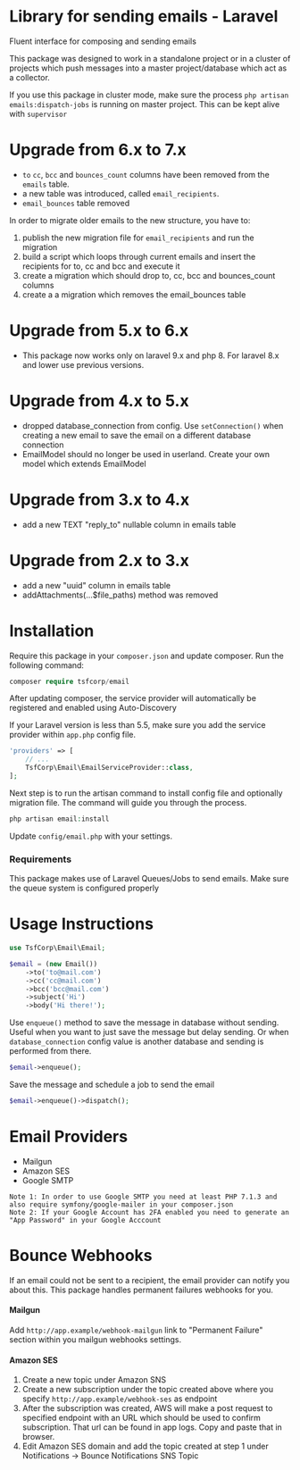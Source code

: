 # Library for sending emails - Laravel
 
Fluent interface for composing and sending emails

This package was designed to work in a standalone project or in a cluster of projects which push messages into a master project/database which act as a collector.

If you use this package in cluster mode, make sure the process `php artisan emails:dispatch-jobs` is running on master project. This can be kept alive with `supervisor`

# Upgrade from 6.x to 7.x
* `to` `cc`, `bcc` and `bounces_count` columns have been removed from the `emails` table. 
* a new table was introduced, called `email_recipients`.
* `email_bounces` table removed

In order to migrate older emails to the new structure, you have to:
1. publish the new migration file for `email_recipients` and run the migration
2. build a script which loops through current emails and insert the recipients for to, cc and bcc and execute it
3. create a migration which should drop to, cc, bcc and bounces_count columns
4. create a a migration which removes the email_bounces table

# Upgrade from 5.x to 6.x
* This package now works only on laravel 9.x and php 8. For laravel 8.x and lower use previous versions.

# Upgrade from 4.x to 5.x
* dropped database_connection from config. Use `setConnection()` when creating a new email to save the email on a different database connection
* EmailModel should no longer be used in userland. Create your own model which extends EmailModel

# Upgrade from 3.x to 4.x
* add a new TEXT "reply_to" nullable column in emails table

# Upgrade from 2.x to 3.x
* add a new "uuid" column in emails table
* addAttachments(...$file_paths) method was removed

# Installation

Require this package in your `composer.json` and update composer. Run the following command:
```php
composer require tsfcorp/email
```

After updating composer, the service provider will automatically be registered and enabled using Auto-Discovery

If your Laravel version is less than 5.5, make sure you add the service provider within `app.php` config file.

```php
'providers' => [
    // ...
    TsfCorp\Email\EmailServiceProvider::class,
];
```

Next step is to run the artisan command to install config file and optionally migration file. The command will guide you through the process.

```php
php artisan email:install
```

Update `config/email.php` with your settings.
### Requirements
This package makes use of Laravel Queues/Jobs to send emails. Make sure the queue system is configured properly

# Usage Instructions

```php
use TsfCorp\Email\Email;

$email = (new Email())
    ->to('to@mail.com')
    ->cc('cc@mail.com')
    ->bcc('bcc@mail.com')
    ->subject('Hi')
    ->body('Hi there!');
``` 
Use `enqueue()` method to save the message in database without sending. Useful when you want to just save the message but delay sending. Or when `database_connection` config value is another database and sending is performed from there.

```php
$email->enqueue();
```

Save the message and schedule a job to send the email
```php
$email->enqueue()->dispatch();
```

# Email Providers
- Mailgun
- Amazon SES
- Google SMTP

```
Note 1: In order to use Google SMTP you need at least PHP 7.1.3 and also require symfony/google-mailer in your composer.json
Note 2: If your Google Account has 2FA enabled you need to generate an "App Password" in your Google Acccount
```

# Bounce Webhooks
If an email could not be sent to a recipient, the email provider can notify you about this. This package handles permanent failures webhooks for you. 

#### Mailgun
Add `http://app.example/webhook-mailgun` link to "Permanent Failure" section within you mailgun webhooks settings.

#### Amazon SES
1. Create a new topic under Amazon SNS
2. Create a new subscription under the topic created above where you specify `http://app.example/webhook-ses` as endpoint
3. After the subscription was created, AWS will make a post request to specified endpoint with an URL which should be used to confirm subscription. That url can be found in app logs. Copy and paste that in browser.
4. Edit Amazon SES domain and add the topic created at step 1 under Notifications -> Bounce Notifications SNS Topic

